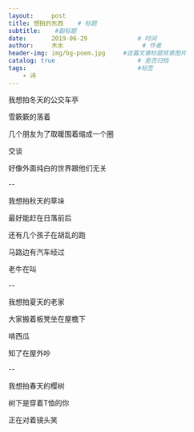```yaml
---
layout:     post   				    
title: 想拍的东西	# 标题
subtitle:	 #副标题
date:       2019-06-29 				# 时间
author:     木水 						# 作者
header-img: img/bg-poem.jpg 	#这篇文章标题背景图片
catalog: true 						# 是否归档
tags:								#标签
    - 诗
---
```

我想拍冬天的公交车亭

雪簌簌的落着

几个朋友为了取暖围着缩成一个圈

交谈

好像外面纯白的世界跟他们无关

--

我想拍秋天的草垛

最好能赶在日落前后

还有几个孩子在胡乱的跑

马路边有汽车经过

老牛在叫

--

我想拍夏天的老家

大家搬着板凳坐在屋檐下

啃西瓜

知了在屋外吵

--

我想拍春天的樱树

树下是穿着T恤的你

正在对着镜头笑